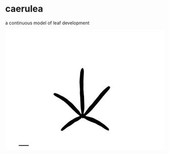 # caerulea
a continuous model of leaf development

![alt text](https://github.com/DanChitwood/caerulea/blob/3383b64ad456f8eaacf478a288220802fe44645f/caerulea.gif)
